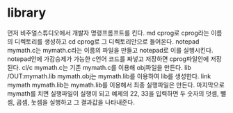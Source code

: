 # library

먼저 비주얼스튜디오에서 개발자 명령프롬프트를 킨다.
md cprog로 cprog라는 이름의 디렉토리를 생성하고
cd cprog로 그 디렉토리안으로 들어온다.
notepad mymath.c는 mymath.c라는 이름의 파일을 만들고 notepad로 이를 실행시킨다.
notepad안에 가감승제가 가능한 c언어 코드를 짜넣고 저장하면 cprog파일안에 저장된다.
cl/c mymath.c는 기존 mymath.c를 이용해 obj파일을 만든다.
lib /OUT:mymath.lib mymath.obj는 mymath.lib를 이용하여 lib를 생성한다.
link mymath mymath.lib는 mymath.lib를 이용해서 최종 실행파일은 만든다.
마지막으로 mymath를 치면 실행파일이 실행이 되고 예제의 22, 33을 입력하면 
두 숫자의 덧셈, 뺄셈, 곱셈, 눗셈을 실행하고 그 결과값을 나타내준다.

